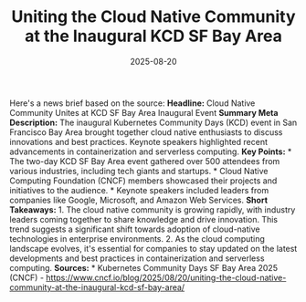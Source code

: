 ﻿---
title: Uniting the Cloud Native Community at the Inaugural KCD SF Bay Area
date: '2025-08-20'
category: Markets
summary: ''
slug: uniting the cloud native community at the inaugural kcd sf b
source_urls:
- https://www.cncf.io/blog/2025/08/20/uniting-the-cloud-native-community-at-the-inaugural-kcd-sf-bay-area/
seo:
  title: Uniting the Cloud Native Community at the Inaugural KCD SF Bay Area | Hash
    n Hedge
  description: ''
  keywords:
  - news
  - markets
  - brief
---

Here's a news brief based on the source:  **Headline:** Cloud Native Community Unites at KCD SF Bay Area Inaugural Event  **Summary Meta Description:** The inaugural Kubernetes Community Days (KCD) event in San Francisco Bay Area brought together cloud native enthusiasts to discuss innovations and best practices. Keynote speakers highlighted recent advancements in containerization and serverless computing.  **Key Points:**  * The two-day KCD SF Bay Area event gathered over 500 attendees from various industries, including tech giants and startups. * Cloud Native Computing Foundation (CNCF) members showcased their projects and initiatives to the audience. * Keynote speakers included leaders from companies like Google, Microsoft, and Amazon Web Services.  **Short Takeaways:**  1. The cloud native community is growing rapidly, with industry leaders coming together to share knowledge and drive innovation. This trend suggests a significant shift towards adoption of cloud-native technologies in enterprise environments. 2. As the cloud computing landscape evolves, it's essential for companies to stay updated on the latest developments and best practices in containerization and serverless computing.  **Sources:**  * Kubernetes Community Days SF Bay Area 2025 (CNCF) - https://www.cncf.io/blog/2025/08/20/uniting-the-cloud-native-community-at-the-inaugural-kcd-sf-bay-area/ 
